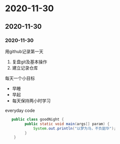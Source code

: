 # 2020-11-30

## 2020-11-30

### 2020-11-30

用github记录第一天

1. 复盘git及基本操作
2. 建立记录仓库

每天一个小目标

* 早睡
* 早起
* 每天保持两小时学习

 everyday code

```java
   public class goodNight {
         public static void main(args[] param) {
             System.out.println("以梦为马，不负韶华");
         }
    }
```

